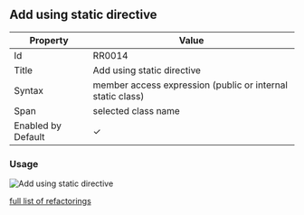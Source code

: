 ## Add using static directive

| Property           | Value                                                        |
| ------------------ | ------------------------------------------------------------ |
| Id                 | RR0014                                                       |
| Title              | Add using static directive                                   |
| Syntax             | member access expression \(public or internal static class\) |
| Span               | selected class name                                          |
| Enabled by Default | &#x2713;                                                     |

### Usage

![Add using static directive](../../images/refactorings/AddUsingStaticDirective.png)

[full list of refactorings](Refactorings.md)